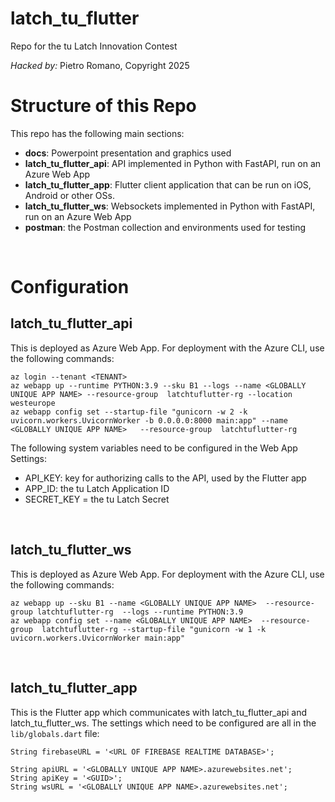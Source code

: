 # latch_tu_flutter
Repo for the tu Latch Innovation Contest

*Hacked by:* Pietro Romano, Copyright 2025

# Structure of this Repo
This repo has the following main sections:
- **docs**: Powerpoint presentation and graphics used
- **latch_tu_flutter_api**: API implemented in Python with FastAPI, run on an Azure Web App
- **latch_tu_flutter_app**: Flutter client application that can be run on iOS, Android or other OSs.
- **latch_tu_flutter_ws**: Websockets implemented in Python with FastAPI, run on an Azure Web App
- **postman**: the Postman collection and environments used for testing

<br/>

# Configuration
## latch_tu_flutter_api
This is deployed as Azure Web App.
For deployment with the Azure CLI, use the following commands:
```
az login --tenant <TENANT>
az webapp up --runtime PYTHON:3.9 --sku B1 --logs --name <GLOBALLY UNIQUE APP NAME> --resource-group  latchtuflutter-rg --location westeurope
az webapp config set --startup-file "gunicorn -w 2 -k uvicorn.workers.UvicornWorker -b 0.0.0.0:8000 main:app" --name <GLOBALLY UNIQUE APP NAME>   --resource-group  latchtuflutter-rg
```

The following system variables need to be configured in the Web App Settings:
- API_KEY: key for authorizing calls to the API, used by the Flutter app
- APP_ID: the tu Latch Application ID
- SECRET_KEY = the tu Latch Secret

<br/>

## latch_tu_flutter_ws
This is deployed as Azure Web App.
For deployment with the Azure CLI, use the following commands:

```
az webapp up --sku B1 --name <GLOBALLY UNIQUE APP NAME>  --resource-group latchtuflutter-rg  --logs --runtime PYTHON:3.9
az webapp config set --name <GLOBALLY UNIQUE APP NAME>  --resource-group  latchtuflutter-rg --startup-file "gunicorn -w 1 -k uvicorn.workers.UvicornWorker main:app"

```

<br/>

## latch_tu_flutter_app
This is the Flutter app which communicates with latch_tu_flutter_api and latch_tu_flutter_ws.
The settings which need to be configured are all in the `lib/globals.dart` file:
````
String firebaseURL = '<URL OF FIREBASE REALTIME DATABASE>';

String apiURL = '<GLOBALLY UNIQUE APP NAME>.azurewebsites.net';
String apiKey = '<GUID>';
String wsURL = '<GLOBALLY UNIQUE APP NAME>.azurewebsites.net';
````